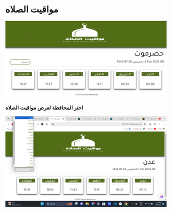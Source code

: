 # مواقيت الصلاه



![Main Page](mawa1.png)


### اختر المحافظة لعرض مواقيت الصلاه

![select city](mawa2.png)
